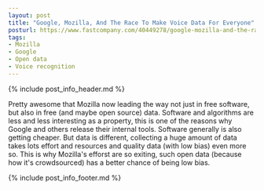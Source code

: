 ```yaml
---
layout: post
title: "Google, Mozilla, And The Race To Make Voice Data For Everyone"
posturl: https://www.fastcompany.com/40449278/google-mozilla-and-the-race-to-make-voice-data-for-everyone?utm_source=feedly&utm_medium=webfeeds
tags:
- Mozilla
- Google
- Open data
- Voice recognition
---
```


{% include post_info_header.md %}

Pretty awesome that Mozilla now leading the way not just in free software, but also in free (and maybe open source) data. Software and algorithms are less and less interesting as a property, this is one of the reasons why Google and others release their internal tools. Software generally is also getting cheaper. But data is different, collecting a huge amount of data takes lots effort and resources and quality data (with low bias) even more so. This is why Mozilla's efforst are so exiting, such open data (because how it's crowdsourced) has a better chance of being low bias.

<!--more-->{% include post_info_footer.md %}
